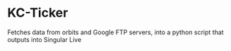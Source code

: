 # KC-Ticker
Fetches data from orbits and Google FTP servers, into a python script that outputs into Singular Live
